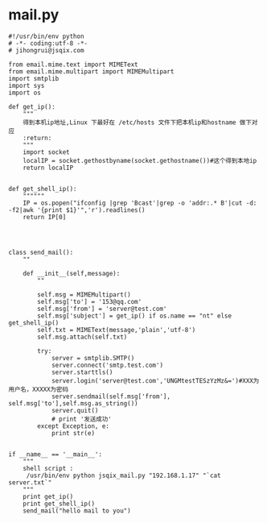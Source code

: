 # mail.py
    #!/usr/bin/env python
    # -*- coding:utf-8 -*-
    # jihongrui@jsqix.com
    
    from email.mime.text import MIMEText
    from email.mime.multipart import MIMEMultipart
    import smtplib
    import sys
    import os
    
    def get_ip():
        """
        得到本机ip地址,Linux 下最好在 /etc/hosts 文件下把本机ip和hostname 做下对应
        :return:
        """
        import socket
        localIP = socket.gethostbyname(socket.gethostname())#这个得到本地ip
        return localIP
    
    
    def get_shell_ip():
        """"""
        IP = os.popen("ifconfig |grep 'Bcast'|grep -o 'addr:.* B'|cut -d: -f2|awk '{print $1}'",'r').readlines()
        return IP[0]
    
    
    
    
    class send_mail():
        ""
    
        def __init__(self,message):
            ""
    
            self.msg = MIMEMultipart()
            self.msg['to'] = '153@qq.com'
            self.msg['from'] = 'server@test.com'
            self.msg['subject'] = get_ip() if os.name == "nt" else get_shell_ip()
            self.txt = MIMEText(message,'plain','utf-8')
            self.msg.attach(self.txt)
    
            try:
                server = smtplib.SMTP()
                server.connect('smtp.test.com')
                server.starttls()
                server.login('server@test.com','UNGMtestTESzYzMz&=')#XXX为用户名，XXXXX为密码
                server.sendmail(self.msg['from'], self.msg['to'],self.msg.as_string())
                server.quit()
                # print '发送成功'
            except Exception, e:
                print str(e)
    
    
    if __name__ == '__main__':
        """
        shell script :
         /usr/bin/env python jsqix_mail.py "192.168.1.17" "`cat server.txt`"
        """
        print get_ip()
        print get_shell_ip()
        send_mail("hello mail to you")
